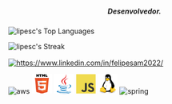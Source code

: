 <h5 align="center">Desenvolvedor.</h5>

![lipesc's Top Languages](https://github-readme-stats.vercel.app/api/top-langs/?username=lipesc&theme=vue-dark&show_icons=true&hide_border=true&layout=compact)


![lipesc's Streak](https://github-readme-streak-stats.herokuapp.com/?user=lipesc&theme=vue-dark&hide_border=true)
<p align="left">
<a href="https://www.linkedin.com/in/felipesam2022/" target="blank"><img align="center" src="https://raw.githubusercontent.com/rahuldkjain/github-profile-readme-generator/master/src/images/icons/Social/linked-in-alt.svg" alt="https://www.linkedin.com/in/felipesam2022/" height="30" width="40" /></a>
</p>

<p align="left">  <img src="https://www.vectorlogo.zone/logos/amazon_aws/amazon_aws-icon.svg" alt="aws" width="40" height="40"/> </a>   <img src="https://raw.githubusercontent.com/devicons/devicon/master/icons/html5/html5-original-wordmark.svg" alt="html5" width="40" height="40"/> </a>  <img src="https://raw.githubusercontent.com/devicons/devicon/master/icons/java/java-original.svg" alt="java" width="40" height="40"/> </a>  <img src="https://raw.githubusercontent.com/devicons/devicon/master/icons/javascript/javascript-original.svg" alt="javascript" width="40" height="40"/> </a> <img src="https://raw.githubusercontent.com/devicons/devicon/master/icons/linux/linux-original.svg" alt="linux" width="40" height="40"/> </a>   <img src="https://www.vectorlogo.zone/logos/springio/springio-icon.svg" alt="spring" width="40" height="40"/> </a> </p>
